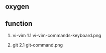 ## oxygen


## function

1. vi-vim
	1.1 vi-vim-commands-keyboard.png
	
2. git
	2.1 git-command.png
	
	
	
	
